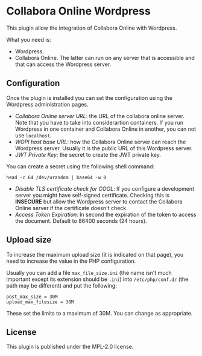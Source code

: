 # Collabora Online Wordpress

This plugin allow the integration of Collabora Online with Wordpress.

What you need is:

- Wordpress.
- Collabora Online. The latter can run on any server that is
  accessible and that can access the Wordpress server.


## Configuration

Once the plugin is installed you can set the configuration using the
Wordpress administration pages.

- _Collabora Online server URL_: the URL of the collabora online
  server. Note that you have to take into considerartion containers. If
  you run Wordpress in one container and Collabora Online in another, you
  can not use `localhost`.
- _WOPI host base URL_: how the Collabora Online server can reach the
  Wordpress server. Usually it is the public URL of this Wordpress server.
- _JWT Private Key_: the secret to create the JWT private key.

You can create a secret using the following shell command:

```shell
head -c 64 /dev/urandom | base64 -w 0
```

- _Disable TLS certificate check for COOL_: If you configure a
  development server you might have self-signed certificate. Checking
  this is **INSECURE** but allow the Wordpress server to contact the
  Collabora Online server if the certificate doesn't check.
- _Access Token Expiration_: In second the expiration of the token to
  access the document. Default to 86400 seconds (24 hours).

## Upload size

To increase the maximum upload size (it is indicated on that page),
you need to increase the value in the PHP configuration.

Usually you can add a file `max_file_size.ini` (the name isn't much
important except its extension should be `.ini`) into
`/etc/php/conf.d/` (the path may be different) and put the following:

```
post_max_size = 30M
upload_max_filesize = 30M
```

These set the limits to a maximum of 30M. You can change as appropriate.

## License

This plugin is published under the MPL-2.0 license.
